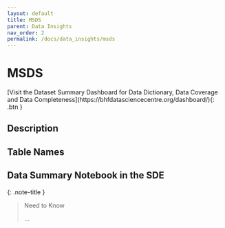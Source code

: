 ```yaml
---
layout: default
title: MSDS
parent: Data Insights
nav_order: 2
permalink: /docs/data_insights/msds
---
```


# MSDS

<span class="fs-3">
[Visit the Dataset Summary Dashboard for Data Dictionary, Data Coverage and Data Completeness](https://bhfdatasciencecentre.org/dashboard/){: .btn }
</span>

## Description

## Table Names


## Data Summary Notebook in the SDE



{: .note-title }
> Need to Know
>
> ...
